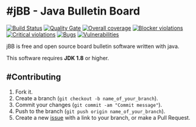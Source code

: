 #jBB - Java Bulletin Board
=================================
[![Build Status](http://vps289371.ovh.net:8000/buildStatus/icon?job=jBB-build-feature_faq_0.9.0_20170607)](http://vps289371.ovh.net:8000/job/jBB-build-feature_faq_0.9.0_20170607/) 
[![Quality Gate](http://vps289371.ovh.net:9000/api/badges/gate?key=org.jbb:jbb-parent:0.9.0-faq-SNAPSHOT)](http://vps289371.ovh.net:9000/dashboard?id=org.jbb%3Ajbb-parent%3A0.9.0-faq-SNAPSHOT)
[![Overall coverage](http://vps289371.ovh.net:9000/api/badges/measure?key=org.jbb:jbb-parent:0.9.0-faq-SNAPSHOT&metric=coverage&blinking=true)](http://vps289371.ovh.net:9000/dashboard?id=org.jbb%3Ajbb-parent%3A0.9.0-faq-SNAPSHOT) 
[![Blocker violations](http://vps289371.ovh.net:9000/api/badges/measure?key=org.jbb:jbb-parent:0.9.0-faq-SNAPSHOT&metric=blocker_violations&blinking=true)](http://vps289371.ovh.net:9000/dashboard?id=org.jbb%3Ajbb-parent%3A0.9.0-faq-SNAPSHOT) 
[![Critical violations](http://vps289371.ovh.net:9000/api/badges/measure?key=org.jbb:jbb-parent:0.9.0-faq-SNAPSHOT&metric=critical_violations&blinking=true)](http://vps289371.ovh.net:9000/dashboard?id=org.jbb%3Ajbb-parent%3A0.9.0-faq-SNAPSHOT) 
[![Bugs](http://vps289371.ovh.net:9000/api/badges/measure?key=org.jbb:jbb-parent:0.9.0-faq-SNAPSHOT&metric=bugs&blinking=true)](http://vps289371.ovh.net:9000/dashboard?id=org.jbb%3Ajbb-parent%3A0.9.0-faq-SNAPSHOT) 
[![Vulnerabilities](http://vps289371.ovh.net:9000/api/badges/measure?key=org.jbb:jbb-parent:0.9.0-faq-SNAPSHOT&metric=vulnerabilities&blinking=true)](http://vps289371.ovh.net:9000/dashboard?id=org.jbb%3Ajbb-parent%3A0.9.0-faq-SNAPSHOT)


jBB is free and open source board bulletin software written with java.


This software requires **JDK 1.8** or higher.

#Contributing
------------

1. Fork it.
2. Create a branch (`git checkout -b name_of_your_branch`).
3. Commit your changes (`git commit -am "Commit message"`).
4. Push to the branch (`git push origin name_of_your_branch`).
5. Create a new [issue](https://github.com/jbb-project/jbb/issues/new) with a link to your branch, or make a Pull Request.
